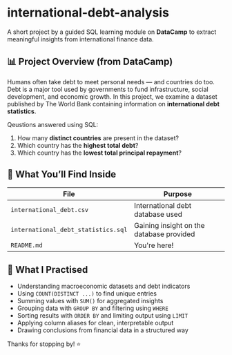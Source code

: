 # international-debt-analysis
A short project by a guided SQL learning module on **DataCamp** to extract meaningful insights from international finance data. 

## 📊 Project Overview (from DataCamp)

Humans often take debt to meet personal needs — and countries do too. Debt is a major tool used by governments to fund infrastructure, social development, and economic growth. In this project, we examine a dataset published by The World Bank containing information on **international debt statistics**.

Qeustions answered using SQL:
1. How many **distinct countries** are present in the dataset?
2. Which country has the **highest total debt**?
3. Which country has the **lowest total principal repayment**?

## 🧩 What You’ll Find Inside
| File | Purpose |
|------|---------|
| `international_debt.csv` | International debt database used |
| `international_debt_statistics.sql` | Gaining insight on the database provided  |
| `README.md` | You're here! |

## 🚀 What I Practised
- Understanding macroeconomic datasets and debt indicators
- Using `COUNT(DISTINCT ...)` to find unique entries
- Summing values with `SUM()` for aggregated insights
- Grouping data with `GROUP BY` and filtering using `WHERE`
- Sorting results with `ORDER BY` and limiting output using `LIMIT`
- Applying column aliases for clean, interpretable output
- Drawing conclusions from financial data in a structured way

Thanks for stopping by! ⭐️
